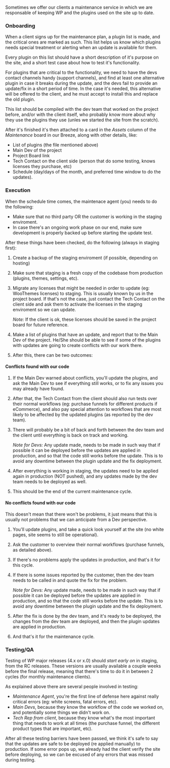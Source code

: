 Sometimes we offer our clients a maintenance service in which we are responsable of keeping WP and the plugins used on the site up to date. 

### Onboarding

When a client signs up for the maintenance plan, a plugin list is made, and the critical ones are marked as such. This list helps us know which plugins needs special treatment or alerting when an update is available for them.

Every plugin on this list should have a short description of it's purpose on the site, and a short test case about how to test it's functionality.

For plugins that are critical to the functionality, we need to have the devs contact channels handy (support channels), and find at least one alternative plugin in case it breaks during the update, and the devs fail to provide an update/fix in a short period of time. In the case it's needed, this alternative will be offered to the client, and he must accept to install this and replace the old plugin.

This list should be compiled with the dev team that worked on the project before, and/or with the client itself, who probably know more about why they use the plugins they use (unles we started the site from the scratch).

After it's finished it's then attached to a card in the *Assets* column of the *Maintenance* board in our Breeze, along with other details, like:

* List of plugins (the file mentioned above)
* Main Dev of the project
* Project Board link
* Tech Contact on the client side (person that do some testing, knows licenses they purchase, etc)
* Schedule (day/days of the month, and preferred time window to do the updates).

### Execution

When the schedule time comes, the maintenace agent (you) needs to do the following:

* Make sure that no third party OR the customer is working in the staging enviroment.
* In case there's an ongoing work phase on our end, make sure development is properly backed up before starting the update test.

After these things have been checked, do the following (always in staging first):

1. Create a backup of the staging enviroment (if possible, depending on hosting)

2. Make sure that staging is a fresh copy of the codebase from production (plugins, themes, settings, etc). 

3. Migrate any licenses that might be needed in order to update (eg: WooThemes licenses) to staging. This is usually known by us in the project board. If that's not the case, just contact the Tech Contact on the client side and ask them to activate the licenses in the staging enviroment so we can update. 
   
   _Note:_ If the client is ok, these licenses should be saved in the project board for future reference.

4. Make a list of plugins that have an update, and report that to the Main Dev of the project. He/She should be able to see if some of the plugins with updates are going to create conflicts with our work there.

5. After this, there can be two outcomes:

#### Conflicts found with our code

1. If the Main Dev warned about conflicts, you'll update the plugins, and ask the Main Dev to see if everything still works, or to fix any issues you may already have found.

2. After that, the Tech Contact from the client should also run tests over their normal workflows (eg: purchase funnels for different products if eCommerce), and also pay special attention to workflows that are most likely to be affected by the updated plugins (as reported by the dev team).

3. There will probably be a bit of back and forth between the dev team and the client until everything is back on track and working.

   _Note for Devs:_ Any update made, needs to be made in such way that if possible it can be deployed before the updates are applied in production, and so that the code still works before the update. This is to avoid any downtime between the plugin update and the fix deployment.

4. After everything is working in staging, the updates need to be applied again in production (NOT pushed), and any updates made by the dev team needs to be deployed as well.

5. This should be the end of the current maintenance cycle.

#### No conflicts found with our code

This doesn't mean that there won't be problems, it just means that this is usually not problems that we can anticipate from a Dev perspective. 

1. You'll update plugins, and take a quick look yourself at the site (no white pages, site seems to still be operational).

2. Ask the customer to overview their normal workflows (purchase funnels, as detailed above). 

3. If there's no problems apply the updates in production, and that's it for this cycle.

4. If there is some issues reported by the customer, then the dev team needs to be called in and quote the fix for the problem.

   _Note for Devs:_ Any update made, needs to be made in such way that if possible it can be deployed before the updates are applied in production, and so that the code still works before the update. This is to avoid any downtime between the plugin update and the fix deployment.

5. After the fix is done by the dev team, and it's ready to be deployed, the changes from the dev team are deployed, and then the plugin updates are applied in production.

6. And that's it for the maintenance cycle.

### Testing/QA

Testing of WP major releases (4.x or x.0) should _start early on_ in staging, from the RC releases. These versions are usually available a couple weeks before the final release, meaning that there's time to do it in between 2 cycles (for monthly maintenance clients). 

As explained above there are several people involved in testing:

* _Maintenance Agent_, you're the first line of defense here against really critical errors (eg: white screens, fatal errors, etc). 
* _Main Devs_, because they know the workflow of the code we worked on, and potentially some things we didn't work on.
* _Tech Rep from client_, because they know what's the most important thing that needs to work at all times (the purchase funnel, the different product types that are important, etc). 

After all these testing barriers have been passed, we think it's safe to say that the updates are safe to be deployed (re applied manually) to production. If some error pops up, we already had the client verify the site before deploying, so we can be excused of any errors that was missed during testing.